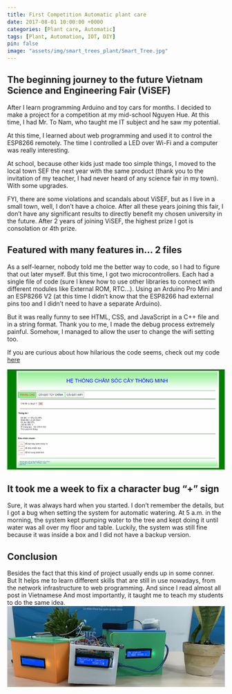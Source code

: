 ```yaml
---
title: First Competition Automatic plant care
date: 2017-08-01 10:00:00 +0000
categories: [Plant care, Automatic]
tags: [Plant, Automation, IOT, DIY]
pin: false
image: "assets/img/smart_trees_plant/Smart_Tree.jpg"
---
```


## The beginning journey to the future Vietnam Science and Engineering Fair (ViSEF)

After I learn programming Arduino and toy cars for months. I decided to make a project for a competition at my mid-school Nguyen Hue. At this time, I had Mr. To Nam, who taught me IT subject and he saw my potential.

At this time, I learned about web programming and used it to control the ESP8266 remotely. The time I controlled a LED over Wi-Fi and a computer was really interesting. 

At school, because other kids just made too simple things, I moved to the local town SEF the next year with the same product (thank you to the invitation of my teacher, I had never heard of any science fair in my town). With some upgrades.

FYI, there are some violations and scandals about ViSEF, but as I live in a small town, well, I don’t have a choice. After all these years joining this fair, I don’t have any significant results to directly benefit my chosen university in the future. After 2 years of joining ViSEF, the highest prize I got is consolation or 4th prize.

## Featured with many features in… 2 files

As a self-learner, nobody told me the better way to code, so I had to figure that out later myself. But this time, I got two microcontrollers. Each had a single file of code (sure I knew how to use other libraries to connect with different modules like External ROM, RTC…). Using an Arduino Pro Mini and an ESP8266 V2 (at this time I didn’t know that the ESP8266 had external pins too and I didn’t need to have a separate Arduino).

But it was really funny to see HTML, CSS, and JavaScript in a C++ file and in a string format. Thank you to me, I made the debug process extremely painful. Somehow, I managed to allow the user to change the wifi setting too.

If you are curious about how hilarious the code seems, check out my code [here](https://github.com/Cemu0/smart-box-for-tree/tree/master)


![My UI](../assets/img/smart_trees_plant/Smart_Tree1.png)

## It took me a week to fix a character bug “+” sign

Sure, it was always hard when you started. I don’t remember the details, but I got a bug when setting the system for automatic watering. At 5 a.m. in the morning, the system kept pumping water to the tree and kept doing it until water was all over my floor and table. Luckily, the system was still fine because it was inside a box and I did not have a backup version. 

## Conclusion 
Besides the fact that this kind of project usually ends up in some conner. But It helps me to learn different skills that are still in use nowadays, from the network infrastructure to web programming. And since I read almost all post in Vietnamese 
And most importantly, it taught me to teach my students to do the same idea. 
![My students projects](<../assets/img/smart_trees_plant/Screenshot 2025-03-09 at 14.34.34.png>)